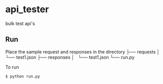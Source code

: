 # api_tester
bulk test api's


## Run

Place the sample request and responses in the directory
├── requests
│   └── test1.json
├── responses
│   └── test1.json
└── run.py

To run
```sh
$ python run.py
```
